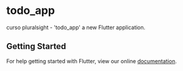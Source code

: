 # todo_app

curso pluralsight - &#x27;todo_app&#x27; a new Flutter application.

## Getting Started

For help getting started with Flutter, view our online
[documentation](https://flutter.io/).
